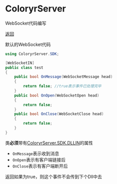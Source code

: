 # ColoryrServer

WebSocket代码编写

[返回](code.md)

默认的WebSocket代码   

```C#
using ColoryrServer.SDK;

[WebSocketIN]
public class test
{
    public bool OnMessage(WebSocketMessage head)
    {
        return false; //true表示事件已处理完毕
    }
    public bool OnOpen(WebSocketOpen head)
    {
        return false;
    }
    public bool OnClose(WebSocketClose head)
    {
        return false;
    }
}
```

类**必须**带有[ColoryrServer.SDK.DLLIN](../../src/ColoryrServer/Core/SDK/NotesSDK.cs#L21)的属性 

- `OnMessage`表示收到消息
- `OnOpen`表示有客户端链接后
- `OnClose`表示有客户端断开后

返回如果为true，则这个事件不会传到下个Dll中去
